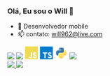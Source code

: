 ### Olá, Eu sou o Will 👋

- 🔭 Desenvolvedor mobile
- 📫 contato: will962@live.com
<div>
  <tr>
   <img height="30em" src = "https://img.shields.io/badge/Flutter-54c5f8?style=for-the-badge&logo=flutter&logoColor=white">
   <img height="30em" src = "https://img.shields.io/badge/Dart-03589c?style=for-the-badge&logo=dart&logoColor=white">
   <img height="30em" src="https://raw.githubusercontent.com/devicons/devicon/master/icons/javascript/javascript-plain.svg">
   <img height="30em" src="https://raw.githubusercontent.com/devicons/devicon/master/icons/typescript/typescript-plain.svg"> 
   <img height="30em" src="https://raw.githubusercontent.com/devicons/devicon/master/icons/python/python-original.svg">  
   <img height="30em" src="https://img.shields.io/badge/Xcode-007ACC?style=for-the-badge&logo=Xcode&logoColor=white">  
  </tr>
</div>

<div>
  <a href="https://github.com/williamrichard1">
  <img height="180em" src = "https://github-readme-stats.vercel.app/api?username=williamrichard1&show_icons=true&theme=dark&include_all_commits=true&count_private=true"/>
  <img height="180em" src = "https://github-readme-stats.vercel.app/api/top-langs/?username=williamrichard1&layout=compact&langs_count=16&theme=dark"/>
</div>
